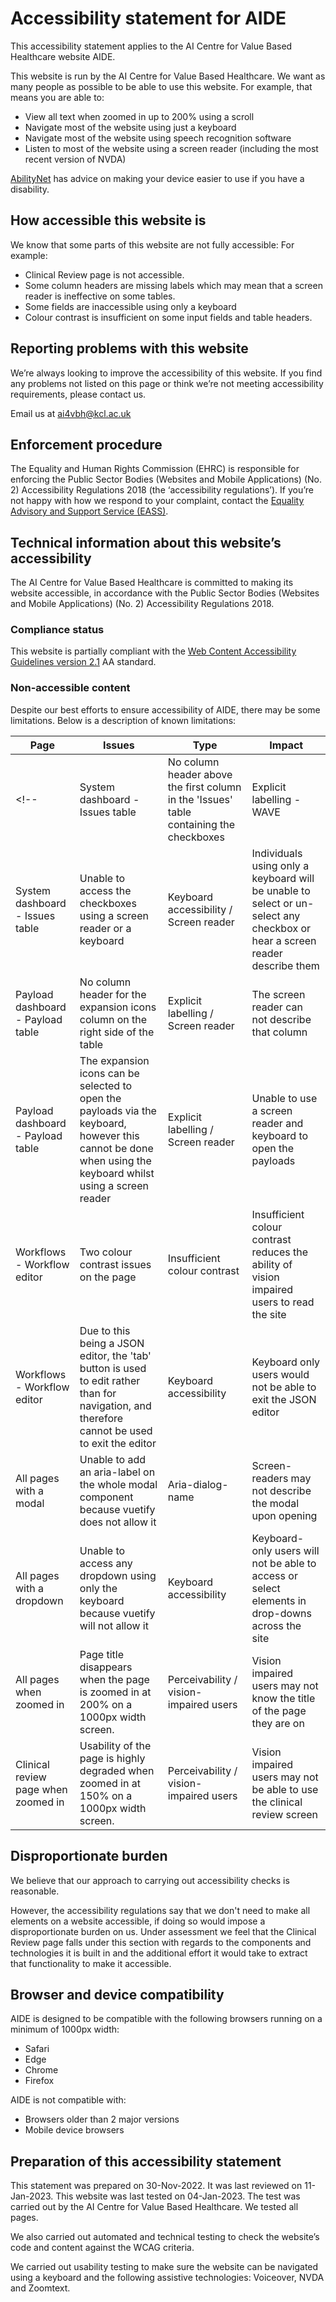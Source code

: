 <!--
  ~ Copyright 2022 Guy’s and St Thomas’ NHS Foundation Trust
  ~
  ~ Licensed under the Apache License, Version 2.0 (the "License");
  ~ you may not use this file except in compliance with the License.
  ~ You may obtain a copy of the License at
  ~
  ~ http://www.apache.org/licenses/LICENSE-2.0
  ~
  ~ Unless required by applicable law or agreed to in writing, software
  ~ distributed under the License is distributed on an "AS IS" BASIS,
  ~ WITHOUT WARRANTIES OR CONDITIONS OF ANY KIND, either express or implied.
  ~ See the License for the specific language governing permissions and
  ~ limitations under the License.
-->

# Accessibility statement for AIDE

This accessibility statement applies to the AI Centre for Value Based Healthcare website AIDE.

This website is run by the AI Centre for Value Based Healthcare. We want as many people as possible to be able to use this website. For example, that means you are able to:

- View all text when zoomed in up to 200% using a scroll
- Navigate most of the website using just a keyboard
- Navigate most of the website using speech recognition software
- Listen to most of the website using a screen reader (including the most recent version of NVDA)

[AbilityNet](https://mcmw.abilitynet.org.uk/) has advice on making your device easier to use if you have a disability.

## How accessible this website is

We know that some parts of this website are not fully accessible:
For example:

- Clinical Review page is not accessible.
- Some column headers are missing labels which may mean that a screen reader is ineffective on some tables.
- Some fields are inaccessible using only a keyboard
- Colour contrast is insufficient on some input fields and table headers.


## Reporting problems with this website

We’re always looking to improve the accessibility of this website. If you find any problems not listed on this page or think we’re not meeting accessibility requirements, please contact us.

Email us at [ai4vbh@kcl.ac.uk](mailto:ai4vbh@kcl.ac.uk)


## Enforcement procedure

The Equality and Human Rights Commission (EHRC) is responsible for enforcing the Public Sector Bodies (Websites and Mobile Applications) (No. 2) Accessibility Regulations 2018 (the ‘accessibility regulations’). If you’re not happy with how we respond to your complaint, contact the [Equality Advisory and Support Service (EASS)](https://www.equalityadvisoryservice.com/).


## Technical information about this website’s accessibility

The AI Centre for Value Based Healthcare is committed to making its website accessible, in accordance with the Public Sector Bodies (Websites and Mobile Applications) (No. 2) Accessibility Regulations 2018.

### Compliance status

This website is partially compliant with the [Web Content Accessibility Guidelines version 2.1](https://www.w3.org/TR/WCAG21/) AA standard.

### Non-accessible content

Despite our best efforts to ensure accessibility of AIDE, there may be some limitations. Below is a description of known limitations:

| Page | Issues | Type | Impact |
|------|--------|------|--------|
<!-- | System dashboard - Issues table | No column header above the first column in the 'Issues' table containing the checkboxes | Explicit labelling - WAVE | Unable to use a screen reader to describe what this column is used for | -->
| System dashboard - Issues table | Unable to access the checkboxes using a screen reader or a keyboard | Keyboard accessibility / Screen reader | Individuals using only a keyboard will be unable to select or un-select any checkbox or hear a screen reader describe them |
| Payload dashboard - Payload table | No column header for the expansion icons column on the right side of the table | Explicit labelling / Screen reader | The screen reader can not describe that column |
| Payload dashboard - Payload table | The expansion icons can be selected to open the payloads via the keyboard, however this cannot be done when using the keyboard whilst using a screen reader | Explicit labelling / Screen reader | Unable to use a screen reader and keyboard to open the payloads |
| Workflows - Workflow editor | Two colour contrast issues on the page | Insufficient colour contrast | Insufficient colour contrast reduces the ability of vision impaired users to read the site |
| Workflows - Workflow editor | Due to this being a JSON editor, the 'tab' button is used to edit rather than for navigation, and therefore cannot be used to exit the editor | Keyboard accessibility | Keyboard only users would not be able to exit the JSON editor |
| All pages with a modal | Unable to add an aria-label on the whole modal component because vuetify does not allow it | Aria-dialog-name | Screen-readers may not describe the modal upon opening |
| All pages with a dropdown | Unable to access any dropdown using only the keyboard because vuetify will not allow it | Keyboard accessibility | Keyboard-only users will not be able to access or select elements in drop-downs across the site |
| All pages when zoomed in | Page title disappears when the page is zoomed in at 200% on a 1000px width screen. | Perceivability / vision-impaired users | Vision impaired users may not know the title of the page they are on |
| Clinical review page when zoomed in | Usability of the page is highly degraded when zoomed in at 150% on a 1000px width screen. | Perceivability / vision-impaired users | Vision impaired users may not be able to use the clinical review screen |


##  Disproportionate burden

We believe that our approach to carrying out accessibility checks is reasonable.

However, the accessibility regulations say that we don't need to make all elements on a website accessible, if doing so would impose a disproportionate burden on us. Under assessment we feel that the Clinical Review page falls under this section with regards to the components and technologies it is built in and the additional effort it would take to extract that functionality to make it accessible.

## Browser and device compatibility

AIDE is designed to be compatible with the following browsers running on a minimum of 1000px width:

- Safari
- Edge
- Chrome
- Firefox

AIDE is not compatible with:

- Browsers older than 2 major versions
- Mobile device browsers

## Preparation of this accessibility statement

This statement was prepared on 30-Nov-2022. It was last reviewed on 11-Jan-2023.
This website was last tested on 04-Jan-2023. The test was carried out by the AI Centre for Value Based Healthcare. We tested all pages.

We also carried out automated and technical testing to check the website’s code and content against the WCAG criteria.

We carried out usability testing to make sure the website can be navigated using a keyboard and the following assistive technologies: Voiceover, NVDA and Zoomtext.
